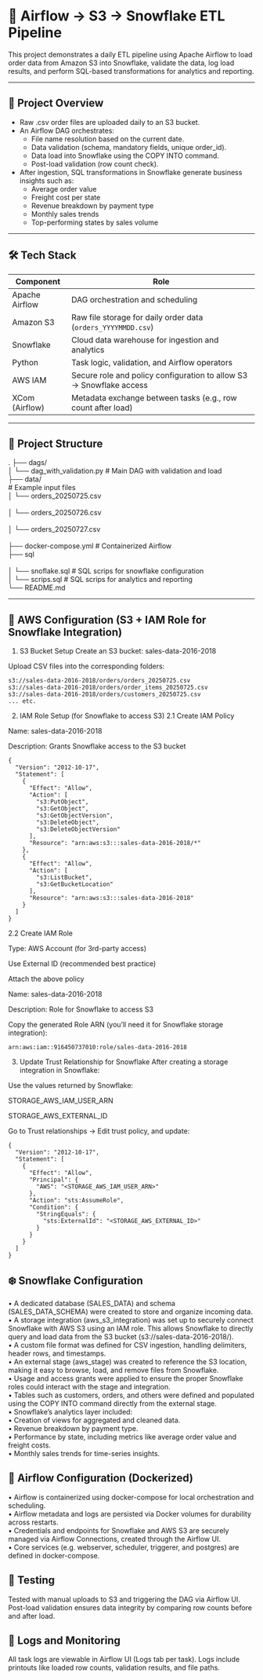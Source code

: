 # 🧊 Airflow → S3 → Snowflake ETL Pipeline

This project demonstrates a daily ETL pipeline using Apache Airflow to load order data from Amazon S3 into Snowflake, validate the data, log load results, and perform SQL-based transformations for analytics and reporting.


---

## 📌 Project Overview

- Raw .csv order files are uploaded daily to an S3 bucket.
- An Airflow DAG orchestrates:
  - File name resolution based on the current date.
  - Data validation (schema, mandatory fields, unique order_id).
  - Data load into Snowflake using the COPY INTO command.
  - Post-load validation (row count check).
- After ingestion, SQL transformations in Snowflake generate business insights such as:
  - Average order value
  - Freight cost per state
  - Revenue breakdown by payment type
  - Monthly sales trends
  - Top-performing states by sales volume


---

## 🛠️ Tech Stack

| Component        | Role                                                                 |
|------------------|----------------------------------------------------------------------|
| Apache Airflow   | DAG orchestration and scheduling                                       |
| Amazon S3        | Raw file storage for daily order data (`orders_YYYYMMDD.csv`)         |
| Snowflake        | Cloud data warehouse for ingestion and analytics                      |
| Python           | Task logic, validation, and Airflow operators                         |
| AWS IAM          | Secure role and policy configuration to allow S3 → Snowflake access   |
| XCom (Airflow)   | Metadata exchange between tasks (e.g., row count after load)          |

---

## 📁 Project Structure
.
├── dags/<br>
│   └── dag_with_validation.py         # Main DAG with validation and load<br>
├── data/<br>                              # Example input files<br>
│   └── orders_20250725.csv <br>            
│   └── orders_20250726.csv <br>           
│   └── orders_20250727.csv <br>           
├── docker-compose.yml                 # Containerized Airflow <br> 
├── sql <br>                       
│   └── snoflake.sql                   # SQL scrips for snowflake configuration <br>
│   └── scrips.sql                     # SQL scrips for analytics and reporting <br>
└── README.md

---
## 🔧 AWS Configuration (S3 + IAM Role for Snowflake Integration)
1. S3 Bucket Setup
Create an S3 bucket: sales-data-2016-2018

Upload CSV files into the corresponding folders:
```
s3://sales-data-2016-2018/orders/orders_20250725.csv  
s3://sales-data-2016-2018/orders/order_items_20250725.csv
s3://sales-data-2016-2018/orders/customers_20250725.csv
... etc.
```
2. IAM Role Setup (for Snowflake to access S3)
2.1 Create IAM Policy

Name: sales-data-2016-2018

Description: Grants Snowflake access to the S3 bucket

```
{
  "Version": "2012-10-17",
  "Statement": [
    {
      "Effect": "Allow",
      "Action": [
        "s3:PutObject",
        "s3:GetObject",
        "s3:GetObjectVersion",
        "s3:DeleteObject",
        "s3:DeleteObjectVersion"
      ],
      "Resource": "arn:aws:s3:::sales-data-2016-2018/*"
    },
    {
      "Effect": "Allow",
      "Action": [
        "s3:ListBucket",
        "s3:GetBucketLocation"
      ],
      "Resource": "arn:aws:s3:::sales-data-2016-2018"
    }
  ]
}
```
2.2 Create IAM Role

Type: AWS Account (for 3rd-party access)

Use External ID (recommended best practice)

Attach the above policy

Name: sales-data-2016-2018

Description: Role for Snowflake to access S3

Copy the generated Role ARN (you’ll need it for Snowflake storage integration):

```
arn:aws:iam::916450737010:role/sales-data-2016-2018
```
3. Update Trust Relationship for Snowflake
After creating a storage integration in Snowflake:

Use the values returned by Snowflake:

STORAGE_AWS_IAM_USER_ARN

STORAGE_AWS_EXTERNAL_ID

Go to Trust relationships → Edit trust policy, and update:

```
{
  "Version": "2012-10-17",
  "Statement": [
    {
      "Effect": "Allow",
      "Principal": {
        "AWS": "<STORAGE_AWS_IAM_USER_ARN>"
      },
      "Action": "sts:AssumeRole",
      "Condition": {
        "StringEquals": {
          "sts:ExternalId": "<STORAGE_AWS_EXTERNAL_ID>"
        }
      }
    }
  ]
}
```
## ❄️ Snowflake Configuration
 • A dedicated database (SALES_DATA) and schema (SALES_DATA_SCHEMA) were created to store and organize incoming data.<br>
 • A storage integration (aws_s3_integration) was set up to securely connect Snowflake with AWS S3 using an IAM role. This allows Snowflake to directly query and load data from the S3 bucket (s3://sales-data-2016-2018/).<br>
 • A custom file format was defined for CSV ingestion, handling delimiters, header rows, and timestamps.<br>
 • An external stage (aws_stage) was created to reference the S3 location, making it easy to browse, load, and remove files from Snowflake.<br>
 • Usage and access grants were applied to ensure the proper Snowflake roles could interact with the stage and integration.<br>
 • Tables such as customers, orders, and others were defined and populated using the COPY INTO command directly from the external stage.<br>
 • Snowflake’s analytics layer included:<br>
 • Creation of views for aggregated and cleaned data.<br>
 • Revenue breakdown by payment type.<br>
 • Performance by state, including metrics like average order value and freight costs.<br>
 • Monthly sales trends for time-series insights.

## 🔄 Airflow Configuration (Dockerized)
 • Airflow is containerized using docker-compose for local orchestration and scheduling.<br>
 • Airflow metadata and logs are persisted via Docker volumes for durability across restarts.<br>
 • Credentials and endpoints for Snowflake and AWS S3 are securely managed via Airflow Connections, created through the Airflow UI.<br>
 • Core services (e.g. webserver, scheduler, triggerer, and postgres) are defined in docker-compose.

## 🧪 Testing
Tested with manual uploads to S3 and triggering the DAG via Airflow UI.
Post-load validation ensures data integrity by comparing row counts before and after load.

## 📂 Logs and Monitoring
All task logs are viewable in Airflow UI (Logs tab per task).
Logs include printouts like loaded row counts, validation results, and file paths.
